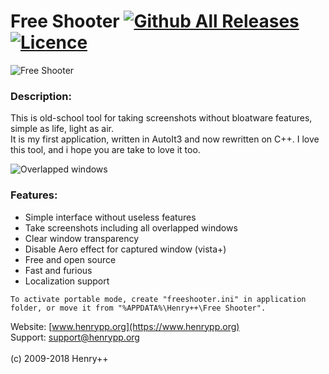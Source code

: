 Free Shooter [![Github All Releases](https://img.shields.io/github/downloads/henrypp/freeshooter/total.svg)](https://github.com/henrypp/freeshooter/releases) [![Licence](https://img.shields.io/badge/license-GPLv3-blue.svg)](https://www.gnu.org/licenses/gpl-3.0.en.html)
=======

![Free Shooter](https://www.henrypp.org/images/freeshooter.png)

### Description:
This is old-school tool for taking screenshots without bloatware features, simple as life, light as air.<br />
It is my first application, written in AutoIt3 and now rewritten on C++. I love this tool, and i hope you are take to love it too.

![Overlapped windows](https://www.henrypp.org/images/freeshooter_feature.png?cachefix)

### Features:
- Simple interface without useless features
- Take screenshots including all overlapped windows
- Clear window transparency
- Disable Aero effect for captured window (vista+)
- Free and open source
- Fast and furious
- Localization support

```
To activate portable mode, create "freeshooter.ini" in application folder, or move it from "%APPDATA%\Henry++\Free Shooter".
```

Website: [www.henrypp.org](https://www.henrypp.org)<br />
Support: support@henrypp.org<br />
<br />
(c) 2009-2018 Henry++
